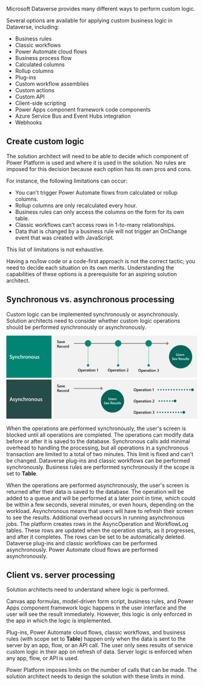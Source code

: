 Microsoft Dataverse provides many different ways to perform custom logic.

Several options are available for applying custom business logic in Dataverse, including:

- Business rules
- Classic workflows
- Power Automate cloud flows
- Business process flow
- Calculated columns
- Rollup columns
- Plug-ins
- Custom workflow assemblies
- Custom actions
- Custom API
- Client-side scripting
- Power Apps component framework code components
- Azure Service Bus and Event Hubs integration
- Webhooks

## Create custom logic

The solution architect will need to be able to decide which component of Power Platform is used and where it is used in the solution. No rules are imposed for this decision because each option has its own pros and cons.

For instance, the following limitations can occur:

- You can't trigger Power Automate flows from calculated or rollup columns.
- Rollup columns are only recalculated every hour.
- Business rules can only access the columns on the form for its own table.
- Classic workflows can't access rows in 1-to-many relationships.
- Data that is changed by a business rule will not trigger an OnChange event that was created with JavaScript.

This list of limitations is not exhaustive.

Having a no/low code or a code-first approach is not the correct tactic; you need to decide each situation on its own merits. Understanding the capabilities of these options is a prerequisite for an aspiring solution architect.

## Synchronous vs. asynchronous processing

Custom logic can be implemented synchronously or asynchronously. Solution architects need to consider whether custom logic operations should be performed synchronously or asynchronously.

![Diagram of Synchronous working vs Asynchronous.](../media/5-synchronous.png)

When the operations are performed synchronously, the user's screen is blocked until all operations are completed. The operations can modify data before or after it is saved to the database. Synchronous calls add minimal overhead to handling the processing, but all operations in a synchronous transaction are limited to a total of two minutes. This limit is fixed and can't be changed. Dataverse plug-ins and classic workflows can be performed synchronously. Business rules are performed synchronously if the scope is set to **Table**.

When the operations are performed asynchronously, the user's screen is returned after their data is saved to the database. The operation will be added to a queue and will be performed at a later point in time, which could be within a few seconds, several minutes, or even hours, depending on the workload. Asynchronous means that users will have to refresh their screen to see the results. Additional overhead occurs in running asynchronous jobs. The platform creates rows in the AsyncOperation and WorkflowLog tables. These rows are updated when the operation starts, as it progresses, and after it completes. The rows can be set to be automatically deleted. Dataverse plug-ins and classic workflows can be performed asynchronously. Power Automate cloud flows are performed asynchronously.

## Client vs. server processing

Solution architects need to understand where logic is performed. 

Canvas app formulas, model-driven form script, business rules, and Power Apps component framework logic happens in the user interface and the user will see the result immediately. However, this logic is only enforced in the app in which the logic is implemented.

Plug-ins, Power Automate cloud flows, classic workflows, and business rules (with scope set to **Table**) happen only when the data is sent to the server by an app, flow, or an API call. The user only sees results of service custom logic in their app on refresh of data. Server logic is enforced when any app, flow, or API is used.

Power Platform imposes limits on the number of calls that can be made. The solution architect needs to design the solution with these limits in mind.
